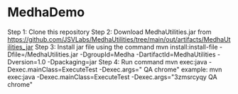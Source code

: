# MedhaDemo

Step 1: Clone this repository
Step 2: Download MedhaUtilities.jar from https://github.com/JSVLabs/MedhaUtilities/tree/main/out/artifacts/MedhaUtilities_jar
Step 3: Install jar file using the command mvn install:install-file -Dfile=<Jarfilepath>/MedhaUtilities.jar -DgroupId=Medha -DartifactId=MedhaUtilities -Dversion=1.0 -Dpackaging=jar
Step 4: Run command  mvn exec:java -Dexec.mainClass=ExecuteTest -Dexec.args="<testid> QA chrome"
example:  mvn exec:java -Dexec.mainClass=ExecuteTest -Dexec.args="3zmsrcyqy QA chrome"



